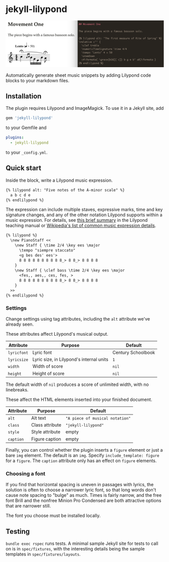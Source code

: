 # jekyll-lilypond

![Source code for the first measure of Rite of Spring and the image output for the same measure](files/rite.png)

Automatically generate sheet music snippets by adding Lilypond code blocks to your markdown files.

## Installation

The plugin requires Lilypond and ImageMagick. To use it in a Jekyll site,
add 

```ruby
gem 'jekyll-lilypond'
```

to your Gemfile and

```yaml
plugins:
  - jekyll-lilypond
```

to your `_config.yml`.

## Quick start

Inside the block, write a Lilypond music expression.
```
{% lilypond alt: "Five notes of the A-minor scale" %}
  a b c d e 
{% endlilypond %}
```
The expression can include multiple staves, expressive marks, time and key signature changes, and any of the other notation Lilypond supports within a music
expression. For details, see [this brief summary](https://lilypond.org/doc/v2.20/Documentation/learning/score-is-a-_0028single_0029-compound-musical-expression) in the Lilypond teaching manual or [Wikipedia's list of common music expression details](https://en.wikipedia.org/wiki/Help:Score#Syntax).
```
{% lilypond %}
  \new PianoStaff <<
    \new Staff { \time 2/4 \key ees \major
      \tempo "siempre staccato"
      <g bes des' ees'>
      8 8 8 8 8 8 8 8 8 8_> 8 8_> 8 8 8 8
    }
    \new Staff { \clef bass \time 2/4 \key ees \major
      <fes,, aes,, ces, fes, >
      8 8 8 8 8 8 8 8 8 8_> 8 8_> 8 8 8 8
    }
  >>
{% endlilypond %}
```


### Settings

Change settings using tag attributes, including the `alt` attribute we've already seen. 

These attributes affect Lilypond's musical output. 

| Attribute | Purpose | Default |
|---|---|---|
|`lyricfont` | Lyric font | Century Schoolbook |
|`lyricsize` | Lyric size, in Lilypond's internal units | `1` |
|`width` | Width of score | `nil` |
|`height` | Height of score | `nil` |

The default width of `nil` produces a score of unlimited width, with no linebreaks. 

These affect the HTML elements inserted into your finished document. 

| Attribute | Purpose | Default |
|---|---|---|
|`alt` | Alt text | `"A piece of musical notation"` |
|`class` | Class attribute | `"jekyll-lilypond"` |
|`style` | Style attribute | empty |
|`caption` | Figure caption | empty |

Finally, you can control whether the plugin inserts a `figure` element or just a bare `img` element. The default is an `img`. Specify `include_template: figure`
for a `figure`. The `caption` attribute only has an effect on `figure` elements.

### Choosing a font

If you find that horizontal spacing is uneven in passages with lyrics, the solution is often to choose a narrower lyric font, so that long words don't
cause note spacing to "bulge" as much. Times is fairly narrow, and the free font Brill and the nonfree Minion Pro Condensed are both attractive options 
that are narrower still.

The font you choose must be installed locally. 

## Testing

`bundle exec rspec` runs tests. A minimal sample Jekyll site for tests to call on is in `spec/fixtures`, 
with the interesting details being the sample templates in `spec/fixtures/layouts`.
